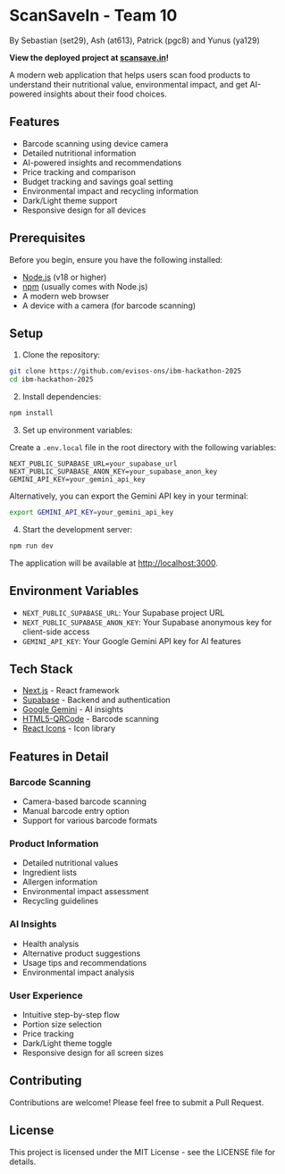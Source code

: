 # ScanSaveIn - Team 10

By Sebastian (set29), Ash (at613), Patrick (pgc8) and Yunus (ya129)

**View the deployed project at [scansave.in](https://scansave.in)!**

A modern web application that helps users scan food products to understand their nutritional value, environmental impact, and get AI-powered insights about their food choices.

## Features

- Barcode scanning using device camera
- Detailed nutritional information
- AI-powered insights and recommendations
- Price tracking and comparison
- Budget tracking and savings goal setting
- Environmental impact and recycling information
- Dark/Light theme support
- Responsive design for all devices

## Prerequisites

Before you begin, ensure you have the following installed:
- [Node.js](https://nodejs.org/) (v18 or higher)
- [npm](https://www.npmjs.com/) (usually comes with Node.js)
- A modern web browser
- A device with a camera (for barcode scanning)

## Setup

1. Clone the repository:
```bash
git clone https://github.com/evisos-ons/ibm-hackathon-2025
cd ibm-hackathon-2025
```

2. Install dependencies:
```bash
npm install
```

3. Set up environment variables:

Create a `.env.local` file in the root directory with the following variables:
```env
NEXT_PUBLIC_SUPABASE_URL=your_supabase_url
NEXT_PUBLIC_SUPABASE_ANON_KEY=your_supabase_anon_key
GEMINI_API_KEY=your_gemini_api_key
```

Alternatively, you can export the Gemini API key in your terminal:
```bash
export GEMINI_API_KEY=your_gemini_api_key
```

4. Start the development server:
```bash
npm run dev
```

The application will be available at [http://localhost:3000](http://localhost:3000).

## Environment Variables

- `NEXT_PUBLIC_SUPABASE_URL`: Your Supabase project URL
- `NEXT_PUBLIC_SUPABASE_ANON_KEY`: Your Supabase anonymous key for client-side access
- `GEMINI_API_KEY`: Your Google Gemini API key for AI features

## Tech Stack

- [Next.js](https://nextjs.org/) - React framework
- [Supabase](https://supabase.com/) - Backend and authentication
- [Google Gemini](https://deepmind.google/technologies/gemini/) - AI insights
- [HTML5-QRCode](https://github.com/mebjas/html5-qrcode) - Barcode scanning
- [React Icons](https://react-icons.github.io/react-icons/) - Icon library

## Features in Detail

### Barcode Scanning
- Camera-based barcode scanning
- Manual barcode entry option
- Support for various barcode formats

### Product Information
- Detailed nutritional values
- Ingredient lists
- Allergen information
- Environmental impact assessment
- Recycling guidelines

### AI Insights
- Health analysis
- Alternative product suggestions
- Usage tips and recommendations
- Environmental impact analysis

### User Experience
- Intuitive step-by-step flow
- Portion size selection
- Price tracking
- Dark/Light theme toggle
- Responsive design for all screen sizes

## Contributing

Contributions are welcome! Please feel free to submit a Pull Request.

## License

This project is licensed under the MIT License - see the LICENSE file for details.